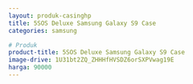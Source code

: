 ```yaml
---
layout: produk-casinghp
title: 5SOS Deluxe Samsung Galaxy S9 Case
categories: samsung

# Produk
product-title: 5SOS Deluxe Samsung Galaxy S9 Case
image-drive: 1U31bt2ZQ_ZHHHfHVSDZ6orSXPVwag19E
harga: 90000
---
```

